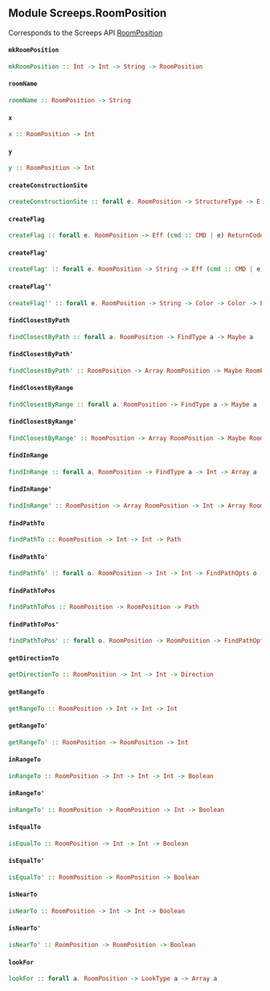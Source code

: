 ## Module Screeps.RoomPosition

Corresponds to the Screeps API [RoomPosition](http://support.screeps.com/hc/en-us/articles/203079201-RoomPosition)

#### `mkRoomPosition`

``` purescript
mkRoomPosition :: Int -> Int -> String -> RoomPosition
```

#### `roomName`

``` purescript
roomName :: RoomPosition -> String
```

#### `x`

``` purescript
x :: RoomPosition -> Int
```

#### `y`

``` purescript
y :: RoomPosition -> Int
```

#### `createConstructionSite`

``` purescript
createConstructionSite :: forall e. RoomPosition -> StructureType -> Eff (cmd :: CMD | e) ReturnCode
```

#### `createFlag`

``` purescript
createFlag :: forall e. RoomPosition -> Eff (cmd :: CMD | e) ReturnCode
```

#### `createFlag'`

``` purescript
createFlag' :: forall e. RoomPosition -> String -> Eff (cmd :: CMD | e) ReturnCode
```

#### `createFlag''`

``` purescript
createFlag'' :: forall e. RoomPosition -> String -> Color -> Color -> Eff (cmd :: CMD | e) ReturnCode
```

#### `findClosestByPath`

``` purescript
findClosestByPath :: forall a. RoomPosition -> FindType a -> Maybe a
```

#### `findClosestByPath'`

``` purescript
findClosestByPath' :: RoomPosition -> Array RoomPosition -> Maybe RoomPosition
```

#### `findClosestByRange`

``` purescript
findClosestByRange :: forall a. RoomPosition -> FindType a -> Maybe a
```

#### `findClosestByRange'`

``` purescript
findClosestByRange' :: RoomPosition -> Array RoomPosition -> Maybe RoomPosition
```

#### `findInRange`

``` purescript
findInRange :: forall a. RoomPosition -> FindType a -> Int -> Array a
```

#### `findInRange'`

``` purescript
findInRange' :: RoomPosition -> Array RoomPosition -> Int -> Array RoomPosition
```

#### `findPathTo`

``` purescript
findPathTo :: RoomPosition -> Int -> Int -> Path
```

#### `findPathTo'`

``` purescript
findPathTo' :: forall o. RoomPosition -> Int -> Int -> FindPathOpts o -> Path
```

#### `findPathToPos`

``` purescript
findPathToPos :: RoomPosition -> RoomPosition -> Path
```

#### `findPathToPos'`

``` purescript
findPathToPos' :: forall o. RoomPosition -> RoomPosition -> FindPathOpts o -> Path
```

#### `getDirectionTo`

``` purescript
getDirectionTo :: RoomPosition -> Int -> Int -> Direction
```

#### `getRangeTo`

``` purescript
getRangeTo :: RoomPosition -> Int -> Int -> Int
```

#### `getRangeTo'`

``` purescript
getRangeTo' :: RoomPosition -> RoomPosition -> Int
```

#### `inRangeTo`

``` purescript
inRangeTo :: RoomPosition -> Int -> Int -> Int -> Boolean
```

#### `inRangeTo'`

``` purescript
inRangeTo' :: RoomPosition -> RoomPosition -> Int -> Boolean
```

#### `isEqualTo`

``` purescript
isEqualTo :: RoomPosition -> Int -> Int -> Boolean
```

#### `isEqualTo'`

``` purescript
isEqualTo' :: RoomPosition -> RoomPosition -> Boolean
```

#### `isNearTo`

``` purescript
isNearTo :: RoomPosition -> Int -> Int -> Boolean
```

#### `isNearTo'`

``` purescript
isNearTo' :: RoomPosition -> RoomPosition -> Boolean
```

#### `lookFor`

``` purescript
lookFor :: forall a. RoomPosition -> LookType a -> Array a
```


